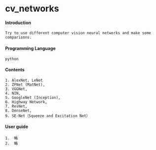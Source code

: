 # cv_networks

#### Introduction

	Try to use different computer vision neural networks and make some comparisons.

#### Programming Language

	python

#### Contents

	1. AlexNet, LeNet
	2. ZFNet (MatNet), 
	3. VGGNet,
	4. NIN, 
	5. GoogleNet (Inception), 
	6. Highway Network, 
	7. ResNet, 
	8. DenseNet, 
	9. SE-Net（Squeeze and Excitation Net）

#### User guide

	1.  略
	2.  略
